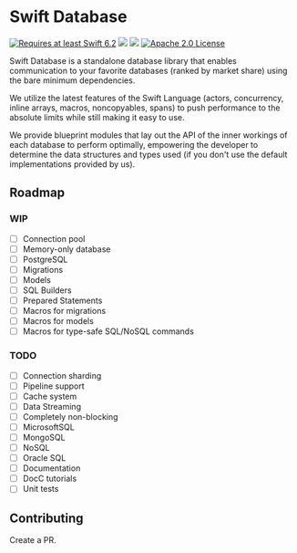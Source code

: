 # Swift Database

<a href="https://swift.org"><img src="https://img.shields.io/badge/Swift-6.2+-F05138?style=&logo=swift" alt="Requires at least Swift 6.2"></a> <img src="https://img.shields.io/badge/Platforms-Any-gold"> <a href="https://discord.com/invite/VyuFQUpcUz"><img src="https://img.shields.io/badge/Chat-Discord-7289DA?style=&logo=discord"></a> <a href="https://github.com/RandomHashTags/swift-database/blob/main/LICENSE"><img src="https://img.shields.io/badge/License-Apache_2.0-blue" alt="Apache 2.0 License"></a>

Swift Database is a standalone database library that enables communication to your favorite databases (ranked by market share) using the bare minimum dependencies.

We utilize the latest features of the Swift Language (actors, concurrency, inline arrays, macros, noncopyables, spans) to push performance to the absolute limits while still making it easy to use.

We provide blueprint modules that lay out the API of the inner workings of each database to perform optimally, empowering the developer to determine the data structures and types used (if you don't use the default implementations provided by us).

## Roadmap

### WIP

- [ ] Connection pool
- [ ] Memory-only database
- [ ] PostgreSQL
- [ ] Migrations
- [ ] Models
- [ ] SQL Builders
- [ ] Prepared Statements
- [ ] Macros for migrations
- [ ] Macros for models
- [ ] Macros for type-safe SQL/NoSQL commands

### TODO

- [ ] Connection sharding
- [ ] Pipeline support
- [ ] Cache system
- [ ] Data Streaming
- [ ] Completely non-blocking
- [ ] MicrosoftSQL
- [ ] MongoSQL
- [ ] NoSQL
- [ ] Oracle SQL
- [ ] Documentation
- [ ] DocC tutorials
- [ ] Unit tests

## Contributing

Create a PR.